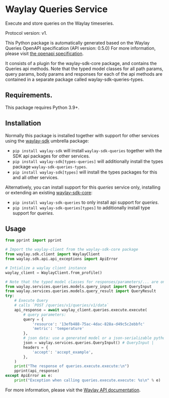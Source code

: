 # Waylay Queries Service

Execute and store queries on the Waylay timeseries.

Protocol version: v1.

This Python package is automatically generated based on the 
Waylay Queries OpenAPI specification (API version: 0.5.0)
For more information, please visit [the openapi specification](https://docs.waylay.io/openapi/public/redocly/queries.html).

It consists of a plugin for the waylay-sdk-core package, and contains the Queries api methods.
Note that the typed model classes for all path params, query params, body params and responses for each of the api methods are contained in a separate package called waylay-sdk-queries-types.

## Requirements.
This package requires Python 3.9+.

## Installation

Normally this package is installed together with support for other services using the [waylay-sdk](https://pypi.org/project/waylay-sdk/) umbrella package:
* `pip install waylay-sdk` will install `waylay-sdk-queries` together with the SDK api packages for other services.
* `pip install waylay-sdk[types-queries]` will additionally install the types package `waylay-sdk-queries-types`.
* `pip install waylay-sdk[types]` will install the types packages for this and all other services.

Alternatively, you can install support for this _queries_ service only, installing or extending an existing [waylay-sdk-core](https://pypi.org/project/waylay-sdk-core/):

- `pip install waylay-sdk-queries` to only install api support for _queries_.
- `pip install waylay-sdk-queries[types]` to additionally install type support for _queries_.

## Usage

```python
from pprint import pprint

# Import the waylay-client from the waylay-sdk-core package
from waylay.sdk.client import WaylayClient
from waylay.sdk.api.api_exceptions import ApiError

# Intialize a waylay client instance
waylay_client = WaylayClient.from_profile()

# Note that the typed model classes for responses/parameters/... are only available when `waylay-sdk-queries-types` is installed
from waylay.services.queries.models.query_input import QueryInput
from waylay.services.queries.models.query_result import QueryResult
try:
    # Execute Query
    # calls `POST /queries/v1/queries/v1/data`
    api_response = await waylay_client.queries.execute.execute(
        # query parameters:
        query = {
            'resource': '13efb488-75ac-4dac-828a-d49c5c2ebbfc'
            'metric': 'temperature'
        },
        # json data: use a generated model or a json-serializable python data structure (dict, list)
        json = waylay.services.queries.QueryInput() # QueryInput | 
        headers = {
            'accept': 'accept_example',
        },
    )
    print("The response of queries.execute.execute:\n")
    pprint(api_response)
except ApiError as e:
    print("Exception when calling queries.execute.execute: %s\n" % e)
```


For more information, please visit the [Waylay API documentation](https://docs.waylay.io/#/api/?id=software-development-kits).